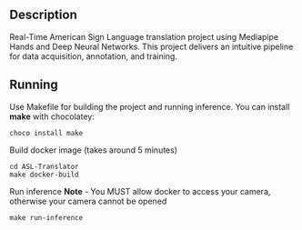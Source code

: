 ## Description
Real-Time American Sign Language translation project using Mediapipe Hands and Deep Neural Networks. This project delivers an intuitive pipeline for data acquisition, annotation, and training. 

## Running
Use Makefile for building the project and running inference. You can install **make** with chocolatey:
```Shell
choco install make
```
Build docker image (takes around 5 minutes)
```Shell
cd ASL-Translator
make docker-build
```
Run inference 
**Note** - You MUST allow docker to access your camera, otherwise your camera cannot be opened
```Shell
make run-inference
```
